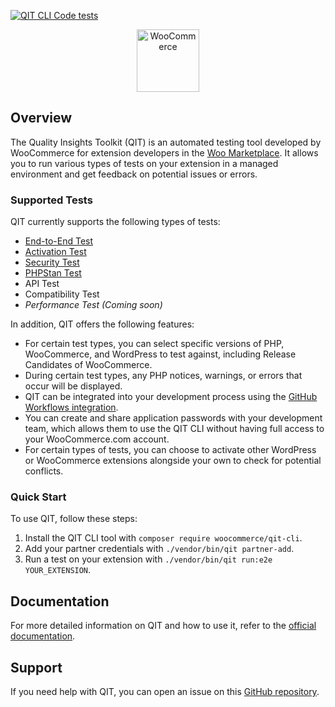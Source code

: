 [![QIT CLI Code tests](https://github.com/woocommerce/qit-cli/actions/workflows/code-tests.yml/badge.svg)](https://github.com/woocommerce/qit-cli/actions/workflows/code-tests.yml)

<p align="center"><img src="https://woocommerce.com/wp-content/themes/woo/images/logo-woocommerce-bubble.svg" alt="WooCommerce" style="width:100px;height:auto;"></p>

## Overview

The Quality Insights Toolkit (QIT) is an automated testing tool developed by WooCommerce for extension developers in the [Woo Marketplace](https://woocommerce.com/products/). It allows you to run various types of tests on your extension in a managed environment and get feedback on potential issues or errors.

### Supported Tests

QIT currently supports the following types of tests:

- [End-to-End Test](https://woocommerce.github.io/qit-documentation/#/test-types/e2e)
- [Activation Test](https://woocommerce.github.io/qit-documentation/#/test-types/activation)
- [Security Test](https://woocommerce.github.io/qit-documentation/#/test-types/security)
- [PHPStan Test](https://woocommerce.github.io/qit-documentation/#/test-types/phpstan)
- API Test
- Compatibility Test
- _Performance Test (Coming soon)_

In addition, QIT offers the following features:

- For certain test types, you can select specific versions of PHP, WooCommerce, and WordPress to test against, including Release Candidates of WooCommerce.
- During certain test types, any PHP notices, warnings, or errors that occur will be displayed.
- QIT can be integrated into your development process using the [GitHub Workflows integration](https://woocommerce.github.io/qit-documentation/#/workflows/getting-started).
- You can create and share application passwords with your development team, which allows them to use the QIT CLI without having full access to your WooCommerce.com account.
- For certain types of tests, you can choose to activate other WordPress or WooCommerce extensions alongside your own to check for potential conflicts.

### Quick Start

To use QIT, follow these steps:

1. Install the QIT CLI tool with `composer require woocommerce/qit-cli`.
2. Add your partner credentials with `./vendor/bin/qit partner-add`.
3. Run a test on your extension with `./vendor/bin/qit run:e2e YOUR_EXTENSION`.

## Documentation

For more detailed information on QIT and how to use it, refer to the [official documentation](https://woocommerce.github.io/qit-documentation/#/).

## Support

If you need help with QIT, you can open an issue on this [GitHub repository](https://github.com/woocommerce/qit-cli).
